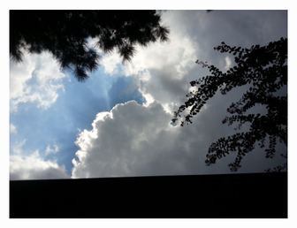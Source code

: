 ![You have to write](https://github.com/colanetbiz/pages-test-2/blob/master/_images/20170821_142946.jpg?raw=true "Clouds covering the sun")
